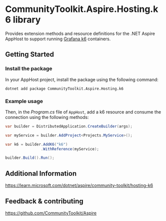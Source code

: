 # CommunityToolkit.Aspire.Hosting.k6 library

Provides extension methods and resource definitions for the .NET Aspire AppHost to support running [Grafana k6](https://k6.io/) containers.

## Getting Started

### Install the package

In your AppHost project, install the package using the following command:

```dotnetcli
dotnet add package CommunityToolkit.Aspire.Hosting.k6
```

### Example usage

Then, in the _Program.cs_ file of `AppHost`, add a k6 resource and consume the connection using the following methods:

```csharp
var builder = DistributedApplication.CreateBuilder(args);

var myService = builder.AddProject<Projects.MyService>();

var k6 = builder.AddK6("k6")
                .WithReference(myService);

builder.Build().Run();
```

## Additional Information

https://learn.microsoft.com/dotnet/aspire/community-toolkit/hosting-k6

## Feedback & contributing

https://github.com/CommunityToolkit/Aspire
